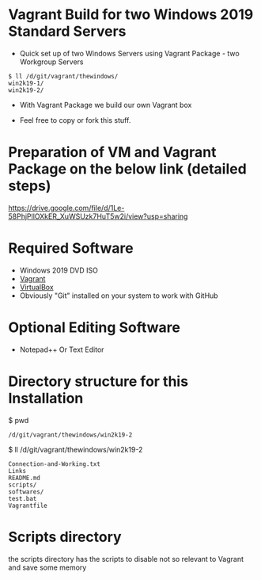 # Vagrant Build for two Windows 2019 Standard Servers
* Quick set up of two Windows Servers using Vagrant Package - two Workgroup Servers

```
$ ll /d/git/vagrant/thewindows/
win2k19-1/
win2k19-2/
```

* With Vagrant Package we build our own Vagrant box

* Feel free to copy or fork this stuff. 

# Preparation of VM and Vagrant Package on the below link (detailed steps)
https://drive.google.com/file/d/1Le-58PhjPllOXkER_XuWSUzk7HuT5w2i/view?usp=sharing

# Required Software
* Windows 2019 DVD ISO 
* [Vagrant](https://www.vagrantup.com/downloads.html)
* [VirtualBox](https://www.virtualbox.org/wiki/Downloads)
* Obviously "Git" installed on your system to work with GitHub

# Optional Editing Software

* Notepad++ Or Text Editor

# Directory structure for this Installation

$ pwd
```
/d/git/vagrant/thewindows/win2k19-2 
```
$ ll /d/git/vagrant/thewindows/win2k19-2
```
Connection-and-Working.txt
Links
README.md
scripts/
softwares/
test.bat
Vagrantfile
```
# Scripts directory 
the scripts directory has the scripts to disable not so relevant to Vagrant and save some memory

